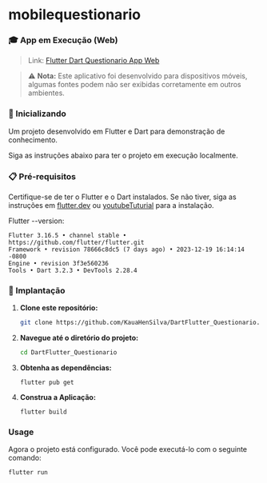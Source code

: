 # mobilequestionario

### 🎓 App em Execução (Web)

> Link: [Flutter Dart Questionario App Web](https://dart-flutter-questionario-run.vercel.app/)

> ⚠️ **Nota:** Este aplicativo foi desenvolvido para dispositivos móveis, algumas fontes podem não ser exibidas corretamente em outros ambientes.

### 🚀 Inicializando

Um projeto desenvolvido em Flutter e Dart para demonstração de conhecimento.

Siga as instruções abaixo para ter o projeto em execução localmente.

### 📋 Pré-requisitos

Certifique-se de ter o Flutter e o Dart instalados. Se não tiver, siga as instruções em [flutter.dev](https://flutter.dev/docs/get-started/install) ou [youtubeTuturial](https://www.youtube.com/watch?v=7Kpd6eprz4k) para a instalação.

Flutter --version:

  ```
  Flutter 3.16.5 • channel stable • https://github.com/flutter/flutter.git
  Framework • revision 78666c8dc5 (7 days ago) • 2023-12-19 16:14:14 -0800
  Engine • revision 3f3e560236
  Tools • Dart 3.2.3 • DevTools 2.28.4
  ```
  


### 🔧 Implantação

1. **Clone este repositório:**

    ```bash
    git clone https://github.com/KauaHenSilva/DartFlutter_Questionario.git
    ```

2. **Navegue até o diretório do projeto:**

    ```bash
    cd DartFlutter_Questionario
    ```

3. **Obtenha as dependências:**

    ```
    flutter pub get
    ```

4. **Construa a Aplicação:**

    ```
    flutter build
    ```
    
### Usage

Agora o projeto está configurado. Você pode executá-lo com o seguinte comando:

    flutter run

